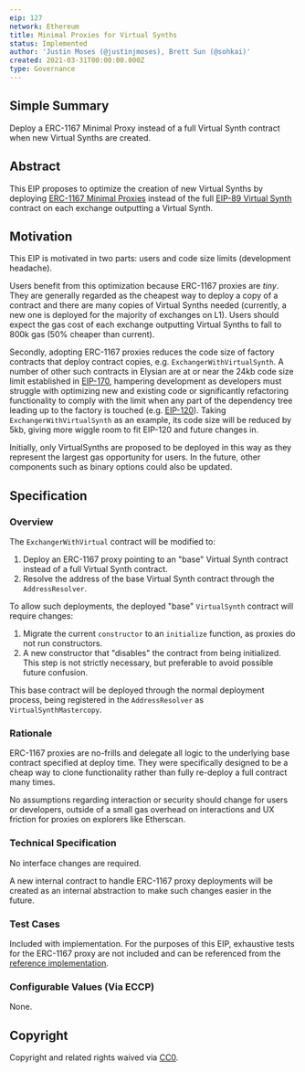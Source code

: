```yaml
---
eip: 127
network: Ethereum
title: Minimal Proxies for Virtual Synths
status: Implemented
author: 'Justin Moses (@justinjmoses), Brett Sun (@sohkai)'
created: 2021-03-31T00:00:00.000Z
type: Governance
---
```


## Simple Summary

Deploy a ERC-1167 Minimal Proxy instead of a full Virtual Synth contract when new Virtual Synths are created.

## Abstract

This EIP proposes to optimize the creation of new Virtual Synths by deploying [ERC-1167 Minimal Proxies](https://eips.ethereum.org/EIPS/eip-1167) instead of the full [EIP-89 Virtual Synth](https://eips.elysian.finance/eips/eip-89) contract on each exchange outputting a Virtual Synth.

## Motivation

This EIP is motivated in two parts: users and code size limits (development headache).

Users benefit from this optimization because ERC-1167 proxies are *tiny*. They are generally regarded as the cheapest way to deploy a copy of a contract and there are many copies of Virtual Synths needed (currently, a new one is deployed for the majority of exchanges on L1). Users should expect the gas cost of each exchange outputting Virtual Synths to fall to 800k gas (50% cheaper than current).

Secondly, adopting ERC-1167 proxies reduces the code size of factory contracts that deploy contract copies, e.g. `ExchangerWithVirtualSynth`. A number of other such contracts in Elysian are at or near the 24kb code size limit established in [EIP-170](https://eips.ethereum.org/EIPS/eip-170), hampering development as developers must struggle with optimizing new and existing code or significantly refactoring functionality to comply with the limit when any part of the dependency tree leading up to the factory is touched (e.g. [EIP-120](https://eips.elysian.finance/eips/eip-120)). Taking `ExchangerWithVirtualSynth` as an example, its code size will be reduced by 5kb, giving more wiggle room to fit EIP-120 and future changes in.

Initially, only VirtualSynths are proposed to be deployed in this way as they represent the largest gas opportunity for users. In the future, other components such as binary options could also be updated.

## Specification

### Overview

The `ExchangerWithVirtual` contract will be modified to:

1. Deploy an ERC-1167 proxy pointing to an "base" Virtual Synth contract instead of a full Virtual Synth contract.
2. Resolve the address of the base Virtual Synth contract through the `AddressResolver`.

To allow such deployments, the deployed "base" `VirtualSynth` contract will require changes:

1. Migrate the current `constructor` to an `initialize` function, as proxies do not run constructors.
1. A new constructor that "disables" the contract from being initialized. This step is not strictly necessary, but preferable to avoid possible future confusion.

This base contract will be deployed through the normal deployment process, being registered in the `AddressResolver` as `VirtualSynthMastercopy`.

### Rationale

ERC-1167 proxies are no-frills and delegate all logic to the underlying base contract specified at deploy time. They were specifically designed to be a cheap way to clone functionality rather than fully re-deploy a full contract many times.

No assumptions regarding interaction or security should change for users or developers, outside of a small gas overhead on interactions and UX friction for proxies on explorers like Etherscan.

### Technical Specification

No interface changes are required.

A new internal contract to handle ERC-1167 proxy deployments will be created as an internal abstraction to make such changes easier in the future.

### Test Cases

Included with implementation. For the purposes of this EIP, exhaustive tests for the ERC-1167 proxy are not included and can be referenced from the [reference implementation](https://github.com/optionality/clone-factory).

### Configurable Values (Via ECCP)

None.

## Copyright

Copyright and related rights waived via [CC0](https://creativecommons.org/publicdomain/zero/1.0/).